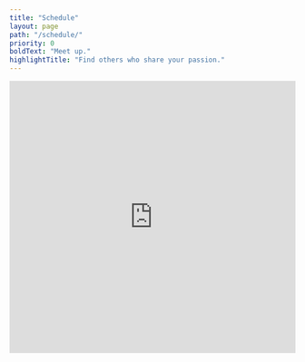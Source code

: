 ```yaml
---
title: "Schedule"
layout: page
path: "/schedule/"
priority: 0
boldText: "Meet up."
highlightTitle: "Find others who share your passion."
---
```


<iframe src="https://calendar.google.com/calendar/embed?src=402defcon%40gmail.com&ctz=America/Chicago" style="border: 0" width="100%" height="480" frameborder="0" scrolling="no"></iframe>